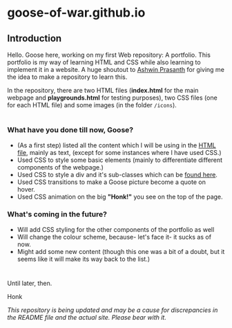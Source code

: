 # goose-of-war.github.io

## Introduction

Hello. Goose here, working on my first Web repository: A portfolio. This portfolio is my way of learning HTML and CSS while also learning to implement it in a website. A huge shoutout to [Ashwin Prasanth](https://github.com/ashwinpra) for giving me the idea to make a repository to learn this. 

In the repository, there are two HTML files (**index.html** for the main webpage and **playgrounds.html** for testing purposes), two CSS files (one for each HTML file) and some images (in the folder `/icons`).  

#
### What have you done till now, Goose?
- (As a first step) listed all the content which I will be using in the [HTML file](index.html), mainly as text, (except for some instances where I have used CSS.)
- Used CSS to style some basic elements (mainly to differentiate different components of the webpage.)
- Used CSS to style a div and it's sub-classes which can be [found here](https://goose-of-war.github.io#languages-list). 
- Used CSS transitions to make a Goose picture become a quote on hover.
- Used CSS animation on the big **"Honk!"** you see on the top of the page.

### What's coming in the future?
- Will add CSS styling for the other components of the portfolio as well
- Will change the colour scheme, because- let's face it- it sucks as of now.
- Might add some new content (though this one was a bit of a doubt, but it seems like it will make its way back to the list.)

#
Until later, then.

Honk

_This repository is being updated and may be a cause for discrepancies in the README file and the actual site. Please bear with it._